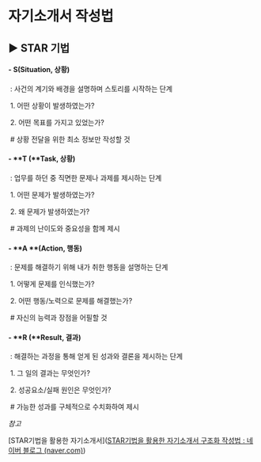 # 자기소개서 작성법

## ▶ STAR 기법

#### 	- **S**(**Situation, 상황**)

​		: 사건의 계기와 배경을 설명하며 스토리를 시작하는 단계

​				1. 어떤 상황이 발생하였는가?

​				2. 어떤 목표를 가지고 있었는가?

​				# 상황 전달을 위한 최소 정보만 작성할 것

#### 	- **T (**Task, 상황)

​		: 업무를 하던 중 직면한 문제나 과제를 제시하는 단계

​				1. 어떤 문제가 발생하였는가?

​				2. 왜 문제가 발생하였는가?

​				# 과제의 난이도와 중요성을 함께 제시

#### 	- **A **(**Action, 행동**)

​		: 문제를 해결하기 위해 내가 취한 행동을 설명하는 단계

​				1. 어떻게 문제를 인식했는가?

​				2. 어떤 행동/노력으로 문제를 해결했는가?

​				# 자신의 능력과 장점을 어필할 것

#### 	- **R (**Result, 결과)

​		: 해결하는 과정을 통해 얻게 된 성과와 결론을 제시하는 단계

​				1.  그 일의 결과는 무엇인가?

​				2. 성공요소/실패 원인은 무엇인가?

​				# 가능한 성과를 구체적으로 수치화하여 제시





*참고*

[STAR기법을 활용한 자기소개서]([STAR기법을 활용한 자기소개서 구조화 작성법 : 네이버 블로그 (naver.com)](https://blog.naver.com/goodjob_company/222114563904))